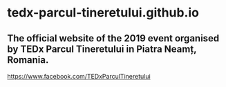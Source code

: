 # tedx-parcul-tineretului.github.io

## The official website of the 2019 event organised by TEDx Parcul Tineretului in Piatra Neamț, Romania.

 https://www.facebook.com/TEDxParculTineretului
